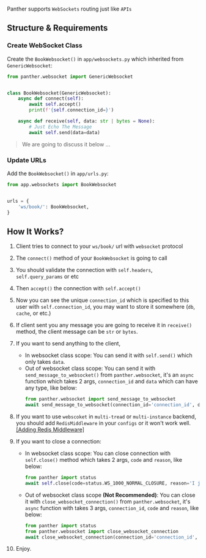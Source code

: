 Panther supports `WebSockets` routing just like `APIs`

## Structure & Requirements
### Create WebSocket Class

Create the `BookWebsocket()` in `app/websockets.py` which inherited from `GenericWebsocket`: 


```python
from panther.websocket import GenericWebsocket


class BookWebsocket(GenericWebsocket):
    async def connect(self):
        await self.accept()
        print(f'{self.connection_id=}')

    async def receive(self, data: str | bytes = None):
        # Just Echo The Message
        await self.send(data=data)
```

> We are going to discuss it below ...

### Update URLs

Add the `BookWebsocket()` in `app/urls.py`:

```python
from app.websockets import BookWebsocket


urls = {
    'ws/book/': BookWebsocket,
}
```

## How It Works?

1. Client tries to connect to your `ws/book/` url with `websocket` protocol
2. The `connect()` method of your `BookWebsocket` is going to call
3. You should validate the connection with `self.headers`, `self.query_params` or etc
4. Then `accept()` the connection with `self.accept()`
5. Now you can see the unique `connection_id` which is specified to this user with `self.connection_id`, you may want to store it somewhere (`db`, `cache`, or etc.)
6. If client sent you any message you are going to receive it in `receive()` method, the client message can be `str` or `bytes`.
7. If you want to send anything to the client, 
   - In websocket class scope: You can send it with `self.send()` which only takes `data`.
   - Out of websocket class scope: You can send it with `send_message_to_websocket()` from `panther.websocket`, it's an `async` function which takes 2 args, `connection_id` and `data` which can have any type, like below:
       ```python
       from panther.websocket import send_message_to_websocket
       await send_message_to_websocket(connection_id='connection_id', data='New Message From WS') 
       ```
8. If you want to use `webscoket` in `multi-tread` or `multi-instance` backend, you should add `RedisMiddleware` in your `configs` or it won't work well.
[[Adding Redis Middleware]](https://pantherpy.github.io/middlewares/#redis-middleware)
9. If you want to close a connection:
    - In websocket class scope: You can close connection with `self.close()` method which takes 2 args, `code` and `reason`, like below:
        ```python
        from panther import status
        await self.close(code=status.WS_1000_NORMAL_CLOSURE, reason='I just want to close it')
        ```
    - Out of websocket class scope **(Not Recommended)**: You can close it with `close_websocket_connection()` from `panther.websocket`, it's `async` function with takes 3 args, `connection_id`, `code` and `reason`, like below: 
        ```python
        from panther import status
        from panther.websocket import close_websocket_connection
        await close_websocket_connection(connection_id='connection_id', code=status.WS_1008_POLICY_VIOLATION, reason='')
        ``` 
   
10. Enjoy.

